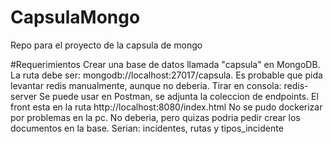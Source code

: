 # CapsulaMongo
Repo para el proyecto de la capsula de mongo

#Requerimientos
Crear una base de datos llamada "capsula" en MongoDB. La ruta debe ser: mongodb://localhost:27017/capsula.
Es probable que pida levantar redis manualmente, aunque no deberia. Tirar en consola: redis-server
Se puede usar en Postman, se adjunta la coleccion de endpoints.
El front esta en la ruta http://localhost:8080/index.html
No se pudo dockerizar por problemas en la pc.
No deberia, pero quizas podria pedir crear los documentos en la base. Serian: incidentes, rutas y tipos_incidente